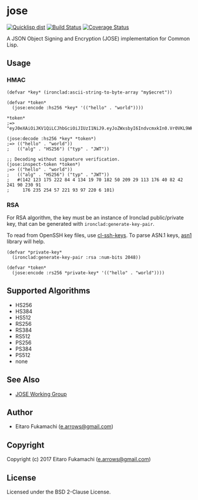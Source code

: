# jose

[![Quicklisp dist](http://quickdocs.org/badge/jose.svg)](http://quickdocs.org/jose/)
[![Build Status](https://travis-ci.org/fukamachi/jose.svg?branch=master)](https://travis-ci.org/fukamachi/jose)
[![Coverage Status](https://coveralls.io/repos/fukamachi/jose/badge.svg?branch=master)](https://coveralls.io/r/fukamachi/jose)

A JSON Object Signing and Encryption (JOSE) implementation for Common Lisp.

## Usage

### HMAC

```common-lisp
(defvar *key* (ironclad:ascii-string-to-byte-array "my$ecret"))

(defvar *token*
  (jose:encode :hs256 *key* '(("hello" . "world"))))

*token*
;=> "eyJ0eXAiOiJKV1QiLCJhbGciOiJIUzI1NiJ9.eyJoZWxsbyI6IndvcmxkIn0.Vr0VKL9WHX9lUPWzrE0DX4fEvl0_CgnKlzI2mWiro8E"

(jose:decode :hs256 *key* *token*)
;=> (("hello" . "world"))
;   (("alg" . "HS256") ("typ" . "JWT"))

;; Decoding without signature verification.
(jose:inspect-token *token*)
;=> (("hello" . "world"))
;   (("alg" . "HS256") ("typ" . "JWT"))
;   #(142 123 175 222 84 4 134 19 70 182 50 209 29 113 176 40 82 42 241 90 230 91
;     176 235 254 57 221 93 97 220 6 101)
```

### RSA

For RSA algorithm, the key must be an instance of Ironclad public/private key, that can be generated with `ironclad:generate-key-pair`.

To read from OpenSSH key files, use [cl-ssh-keys](https://github.com/dnaeon/cl-ssh-keys). To parse ASN.1 keys, [asn1](https://github.com/fukamachi/asn1) library will help.

```common-lisp
(defvar *private-key*
  (ironclad:generate-key-pair :rsa :num-bits 2048))

(defvar *token*
  (jose:encode :rs256 *private-key* '(("hello" . "world"))))
```

## Supported Algorithms

* HS256
* HS384
* HS512
* RS256
* RS384
* RS512
* PS256
* PS384
* PS512
* none

## See Also

* [JOSE Working Group](https://datatracker.ietf.org/wg/jose/about/)

## Author

* Eitaro Fukamachi (e.arrows@gmail.com)

## Copyright

Copyright (c) 2017 Eitaro Fukamachi (e.arrows@gmail.com)

## License

Licensed under the BSD 2-Clause License.
